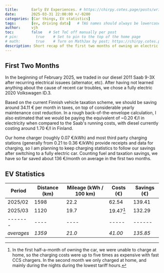 ```yaml
---
title:      Early EV Experiences. # https://chirpy.cotes.page/posts/write-a-new-post/
date:       2025-03-31 22:00:00 +/-0200
categories: [Car things, EV statistics]
tags:       [ev, driving data]   # TAG names should always be lowercase
author:     vjh
toc:        false   # Set ToC off manually per post
# pin:        true    # Set to pin to the top of the home page
# math:       true    # Turn on MathJax by post; https://chirpy.cotes.page/posts/write-a-new-post/#mathematics
description: Short recap of the first two months of owning an electric vehicle.
---
```


## First Two Months

In the beginning of February 2025, we traded in our diesel 2011 Saab 9-3X after recurring electrical issuees (alternator, etc). After having not learned anything about the cause of recent car troubles, we chose a fully electric 2020 Volkswagen ID.3.

Based on the current Finnish vehicle taxation scheme, we should be saving around 34.11 € per month in taxes, on top of considerable yearly maintenance cost reduction. In a rough back-of-the-envelope calculation, I also estimated that we would be paying the equivalent of ~0.20 €/l in electricity when compared to the Saab's running costs, with diesel currently costing around 1.70 €/l in Finland.

Our home charger (roughly 0.07 €/kWh) and most third party charging stations (generally from 0.21 to 0.36 €/kWh) provide receipts and data for charging, so I am planning to keep charging statistics to follow our savings after switching to a fully electric car. Counting fuel and taxation savings, we have so far saved about 136 €/month on average in the first two months.

## EV Statistics

| Period     | Distance (km) | Mileage (kWh / 100 km) | Costs (€) | Savings (€) |
| ---------- | ------------- | ---------------------- | --------- | ----------- |
| 2025/02    | 1598          | 22.2                   | 62.54     | 139.41      |
| 2025/03    | 1120          | 19.7                   | 19.47[^1] | 132.29      |
| -------    | ----          | ----                   | -----     | ------      |
| *averages* | *1359*        | *21.0*                 | *41.00*   | *135.85*    |

[^1]: In the first half-a-month of owning the car, we were unable to charge at home, so the charging costs were up to five times as expensive with fast CCS chargers. In the second month we only charged at home, and mainly during the nights during the lowest tariff hours.
